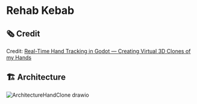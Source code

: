 # Rehab Kebab
## 🗞️ Credit
Credit: [Real-Time Hand Tracking in Godot — Creating Virtual 3D Clones of my Hands](https://medium.com/@flip.flo.dev/real-time-hand-tracking-in-godot-creating-virtual-3d-clones-of-my-hands-ecbfb73c2fcf)

## 🏗️ Architecture
![ArchitectureHandClone drawio](https://github.com/trflorian/virtual-hand-clone/assets/27728267/81ce01aa-d37e-46d8-bad4-6c65eae6936e)
